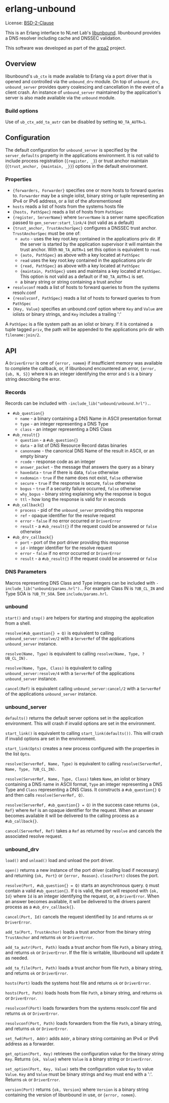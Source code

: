# erlang-unbound

License: [BSD-2-Clause](LICENSE)

This is an Erlang interface to NLnet Lab's
[libunbound](https://unbound.nlnetlabs.nl/). libunbound provides a DNS
resolver including cache and DNSSEC validation.

This software was developed as part of the [arpa2](http://arpa2.net) project.

## Overview

libunbound's `ub_ctx` is made available to Erlang via a port driver that is
opened and controlled via the `unbound_drv` module. On top of `unbound_drv`,
`unbound_server` provides query coalescing and cancellation in the event of a
client crash. An instance of `unbound_server` maintained by the application's
server is also made available via the `unbound` module.

### Build options

Use of `ub_ctx_add_ta_autr` can be disabled by setting `NO_TA_AUTR=1`.

## Configuration

The default configuration for `unbound_server` is specified by the
`server_defaults` property in the applications environment. It is not valid
to include process registration (`{register, _}`) or trust anchor maintain
(`{trust_anchor, {maintain, _}}`) options in the default environment.

### Properties

* `{forwarders, Forwarder}` specifies one or more hosts to forward queries to.
  `Forwarder` may be a single iolist, binary string or tuple representing an
   IPv4 or IPv6 address, or a list of the aforementioned
* `hosts` reads a list of hosts from the systems hosts file
* `{hosts, PathSpec}` reads a list of hosts from `PathSpec`
* `{register, ServerName}` where `ServerName` is a server name specification
  passed to `gen_server:start_link/4` (not valid as a default)
* `{trust_anchor, TrustAnchorSpec}` configures a DNSSEC trust anchor.
  `TrustAnchorSpec` must be one of:
  * `auto` - uses the key root.key contained in the applications priv dir. If
    the server is started by the application supervisor it will maintain the
    trust anchor. With `NO_TA_AUTR=1` set this option is equivalent to `read`.
  * `{auto, PathSpec}` as above with a key located at `PathSpec`
  * `read` uses the key root.key contained in the applications priv dir
  * `{read, PathSpec}` as above with a key located at `PathSpec`
  * `{maintain, PathSpec}` uses and maintains a key located at `PathSpec`.
    This option is not valid as a default or if `NO_TA_AUTR=1` is set.
  * a binary string or string containing a trust anchor
* `resolvconf` reads a list of hosts to forward queries to from the systems
  resolv.conf
* `{resolvconf, PathSpec}` reads a list of hosts to forward queries to from
  `PathSpec`
* `{Key, Value}` specifies an unbound.conf option where `Key` and `Value` are
  iolists or binary strings, and `Key` includes a trailing ':'

A `PathSpec` is a file system path as an iolist or binary. If it is contained
a tuple tagged `priv`, the path will be appended to the applications priv dir
with `filename:join/2`.

## API

A `DriverError` is one of `{error, nomem}` if insufficient memory was
available to complete the callback, or, if libunbound encountered an error,
`{error, {ub, N, S}}` where `N` is an integer identifying the error and `S` is
a binary string describing the error.

### Records

Records can be included with `-include_lib("unbound/unbound.hrl").`.

* `#ub_question{}`
    * `name` - a binary containing a DNS Name in ASCII presentation format
    * `type` - an integer representing a DNS Type
    * `class` - an integer representing a DNS Class
* `#ub_result{}`
    * `question` - a `#ub_question{}`
    * `data` - a list of DNS Resource Record datas binaries
    * `canonname` - the canonical DNS Name of the result in ASCII, or an
      empty binary
    * `rcode` - response code as an integer
    * `answer_packet` - the message that answers the query as a binary
    * `havedata` - `true` if there is data, `false` otherwise
    * `nxdomain` - `true` if the name does not exist, `false` otherwise
    * `secure` - `true` if the response is secure, `false` otherwise
    * `bogus` - `true` if a security failure occurred, `false` otherwise
    * `why_bogus` - binary string explaining why the response is bogus
    * `ttl` - how long the response is valid for in seconds
* `#ub_callback{}`
    * `process` - pid of the `unbound_server` providing this response
    * `ref` - opaque identifier for the resolve request
    * `error` - `false` if no error occurred or `DriverError`
    * `result` - a `#ub_result{}` if the request could be answered or `false`
      otherwise
* `#ub_drv_callback{}`
    * `port` - port of the port driver providing this response
    * `id` - integer identifier for the resolve request
    * `error` - `false` if no error occurred or `DriverError`
    * `result` - a `#ub_result{}` if the request could be answered or `false`

### DNS Parameters

Macros representing DNS Class and Type integers can be included with
`-include_lib("unbound/params.hrl").`. For example Class IN is `?UB_CL_IN`
and Type SOA is `?UB_TY_SOA`. See `include/params.hrl`.

### unbound

`start()` and `stop()` are helpers for starting and stopping the application
from a shell.

`resolve(#ub_question{} = Q)` is equivalent to calling
`unbound_server:resolve/2` with a `ServerRef` of the applications
`unbound_server` instance.

`resolve(Name, Type)` is equivalent to calling
`resolve(Name, Type, ?UB_CL_IN).`

`resolve(Name, Type, Class)` is equivalent to calling
`unbound_server:resolve/4` with a `ServerRef` of the applications
`unbound_server` instance.

`cancel(Ref)` is equivalent calling `unbound_server:cancel/2`
with a `ServerRef` of the applications `unbound_server` instance.

### unbound_server

`defaults()` returns the default server options set in the application
environment. This will crash if invalid options are set in the environment.

`start_link()` is equivalent to calling `start_link(defaults())`. This will
crash if invalid options are set in the environment.

`start_link(Opts)` creates a new process configured with the properties in the
list `Opts`.

`resolve(ServerRef, Name, Type)` is equivalent to calling
`resolve(ServerRef, Name, Type, ?UB_CL_IN)`.

`resolve(ServerRef, Name, Type, Class)` takes `Name`, an iolist or binary
containing a DNS name in ASCII format, `Type` an integer representing a DNS
Type and `Class` representing a DNS Class. It constructs a `#ub_question{}`
`Q` and then calls `resolve(ServerRef, Q)`.

`resolve(ServerRef, #ub_question{} = Q)` in the success case returns
`{ok, Ref}` where `Ref` is an opaque identifier for the request. When an
answer becomes available it will be delivered to the calling process as a
`#ub_callback{}`.

`cancel(ServerRef, Ref)` takes a `Ref` as returned by `resolve` and cancels
the associated resolve request.

### unbound_drv


`load()` and `unload()` load and unload the port driver.

`open()` returns a new instance of the port driver (calling load if necessary)
and returning `{ok, Port}` or `{error, Reason}`. `close(Port)` closes the
port.

`resolve(Port, #ub_question{} = Q)` starts an asynchronous query. `Q` must
contain a valid `#ub_question{}`. If `Q` is valid, the port will respond with
`{ok, Id}` where `Id` is an integer identifying the request, or,
a `DriverError`. When an answer becomes available, it will be delivered to the
drivers parent process as a `#ub_drv_callback{}`.

`cancel(Port, Id)` cancels the request identified by `Id` and returns `ok` or
`DriverError`.

`add_ta(Port, TrustAnchor)` loads a trust anchor from the binary string
`TrustAnchor` and returns `ok` or `DriverError`.

`add_ta_autr(Port, Path)` loads a trust anchor from file `Path`, a binary
string, and returns `ok` or `DriverError`. If the file is writable, libunbound
will update it as needed.

`add_ta_file(Port, Path)` loads a trust anchor from file `Path`, a binary
string, and returns `ok` or `DriverError`.

`hosts(Port)` loads the systems host file and returns `ok` or `DriverError`.

`hosts(Port, Path)` loads hosts from file `Path`, a binary string, and returns
`ok` or `DriverError`.

`resolvconf(Port)` loads forwarders from the systems resolv.conf file and
returns `ok` or `DriverError`.

`resolvconf(Port, Path)` loads forwarders from the file `Path`, a binary
string, and returns `ok` or `DriverError`.

`set_fwd(Port, Addr)` adds `Addr`, a binary string containing an IPv4 or IPv6
address as a forwarder.

`get_option(Port, Key)` retrieves the configuration value for the binary
string `Key`. Returns `{ok, Value}` where `Value` is a binary string or
`DriverError`.

`set_option(Port, Key, Value)` sets the configuration value `Key` to value
`Value`. `Key` and `Value` must be binary strings and `Key` must end with a
':'. Returns `ok` or `DriverError`.

`version(Port)` returns `{ok, Version}` where `Version` is a binary string
containing the version of libunbound in use, or `{error, nomem}`.
